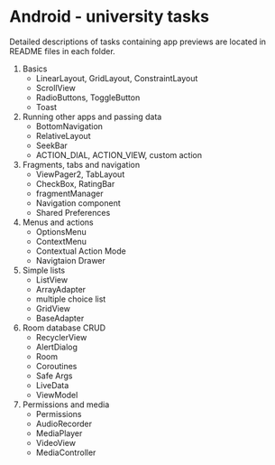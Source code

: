 # Android - university tasks
Detailed descriptions of tasks containing app previews are located in README files in each folder. 
1. Basics
   * LinearLayout, GridLayout, ConstraintLayout
   * ScrollView
   * RadioButtons, ToggleButton
   * Toast
2. Running other apps and passing data
   * BottomNavigation
   * RelativeLayout
   * SeekBar
   * ACTION_DIAL, ACTION_VIEW, custom action
3. Fragments, tabs and navigation
   * ViewPager2, TabLayout
   * CheckBox, RatingBar
   * fragmentManager
   * Navigation component
   * Shared Preferences
4. Menus and actions
   * OptionsMenu
   * ContextMenu
   * Contextual Action Mode
   * Navigtaion Drawer
5. Simple lists
   * ListView
   * ArrayAdapter
   * multiple choice list
   * GridView
   * BaseAdapter
6. Room database CRUD
   * RecyclerView
   * AlertDialog
   * Room
   * Coroutines
   * Safe Args
   * LiveData
   * ViewModel
7. Permissions and media
   * Permissions
   * AudioRecorder
   * MediaPlayer
   * VideoView
   * MediaController
